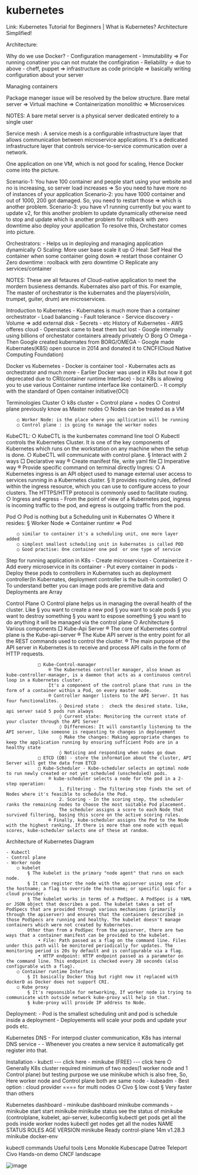 # kubernetes

Link: Kubernetes Tutorial for Beginners | What is Kubernetes? Architecture Simplified!



Architecture: 



Why do we use Docker?
	- 
Configuration management
	- Immutability => For running conatiner you can not mutate the configiration
	- Reliability -> due to above 
	- cheff, puppet => infrastructure as code principle => basically writing configuration about your server
	
Managing containers





Package maneger issue will be resolved by the below structure.
Bare metal server => Virtual machine => Containerization
monolithic => Microservices

NOTES: A bare metal server is a physical server dedicated entirely to a single user
 
Service mesh : A service mesh is a configurable infrastructure layer that allows communication between microservice applications. 
			It's a dedicated infrastructure layer that controls service-to-service communication over a network.

One application on one VM, which is not good for scaling, Hence Docker come into the picture.

Scenario-1: You have 100 container and people start using your website and no is increasing, so server load increases => So you need to have more no of instances of your application
Scenario-2: you have 1000 container and out of 1000, 200 got damaged. So, you need to restart those => which is another problem.
Scenario-3: you have v1 running currently but you want to update v2, for this another problem to update dynamically otherwise need to stop and 
			update which is another problem for rollback with zero downtime also deploy your application 
To resolve this, Orchestator comes into picture.

Orchestrators:
	- Helps us in deploying and managing application dynamically
		○ Scaling: More user base scale it up
		○ Heal: Self Heal the container when some container going down => restart those container
		○ Zero downtime : roolback with zero downtime 
		○ Replicate any services/container
		
NOTES: These are all fetaures of Cloud-native application to meet the mordern busieness demands. Kubernates also part of this.
For example, The master of orchestrator is the kubernates and the players(violin, trumpet, guiter, drum) are microservices.
	
Introduction to Kubernetes
	- Kubernates is much more than a container orchestrator
	- Load balancing
	- Fault tolerance
	- Service discovery
	- Volume => add external disk
	- Secrets
	- etc
History of Kubernetes
	- AWS offeres cloud 
	- Openstack came to beat them but lost
	- Google internally using billions of  orchestator containers already privately
		○ Borg
		○ Omega
	- Then Google created kubernates from BORG/OMEGA 
	- Google made Kubernates(K8S) open source in 2014 and donated it to CNCF(Cloud Native Computing Foundation)
	
Docker vs Kubernetes
	- Docker is container tool
	- Kubernates acts as orchestrator and much more
	- Earlier Docker was used in K8s but now it got deprecated due to CRI(container runtime Interface)
	- bcz K8s is allowing you to use various Container runtime interface like containerD. 
	- It comply with the standard of Open container initiative(OCI)
	
Terminologies
Cluster 
		○ k8s cluster = Control plane +  nodes
		○ Control plane previously know as Master nodes
		○ Nodes can be treated as a VM 
	
		○ Worker Node: is the place where you apllication will be running
		○ Control plane : is going to manage the worker nodes
KubeCTL:
		○ KubeCTL is the kunbernates command line tool
		○ Kubectl controls the Kubernetes Cluster. It is one of the key components of Kubernetes which runs on the workstation on any machine when the setup is done.
		○ KubeCTL will communicate with control plane.
			§ Interact with 2 ways 
				□ Declarative way
					® Create manifest file, write yaml file 
				□ Imperative way 
					® Provide specific command on terminal directly
Ingres: 
		○ A Kubernetes ingress is an API object used to manage external user access to services running in a Kubernetes cluster. 
			§ It provides routing rules, defined within the ingress resource, which you can use to configure access to your clusters. The HTTPS/HTTP protocol is commonly used to facilitate routing.
		○ Ingress and egress - From the point of view of a Kubernetes pod, ingress is incoming traffic to the pod, and egress is outgoing traffic from the pod.
		
Pod
		○ Pod is nothing but a Scheduling unit in Kubernates
		○ Where it resides:
			§ Worker Node => Container runtimr => Pod
		
		○ similar to container it's a scheduling unit, one more layer added
		○ simplest smallest scheduling unit in kubernates is called POD
		○ Good practise: One container one pod  or one type of service

Step for running application in K8s
	- Create microservices
	- Containerize it - Add every microservice in its container 
	- Put every container in pods
	- Deploy these pods to controllers in Kubernates such as deployment controller(In Kubernates, deployment controller is the built-in controller) 
		○ To understand better you can image pods are premitive data and Deployments are Array 
	
Control Plane
		○ Control plane helps us in managing the overall health of the cluster. Like
			§ you want to create a new pod
			§ you want to scale pods
			§ you want to destroy something 
			§ you want to espose something
			§ you want to do anything it will be managed via the control plane
		○ Architecture 
			§ Various components
				□ Kube-Api Server 
					® The core of Kubernetes control plane is the Kube-api-server
					® The Kube API server is the entry point for all the REST commands used to control the cluster.
					® The main purpose of the API server in Kubernetes is to receive and process API calls in the form of HTTP requests.
			
				□ Kube-Control-manager 
					® The Kubernetes controller manager, also known as kube-controller-manager, is a daemon that acts as a continuous control loop in a Kubernetes cluster. 
					It's a component of the control plane that runs in the form of a container within a Pod, on every master node.
					® Controller manger listens to the API Server. It has four functionalites. 
						◊ Desired state :  check the desired state. like, api server said 5 pods run always
						◊ Current state: Monitoring the current state of your cluster through the API Server
						◊ Differences: It will constantly listening to the API server, like someone is requesting to changes in deployement
						◊ Make the changes: Making appropriate changes to keep the application running by ensuring sufficient Pods are in a healthy state
						◊ Noticing and responding when nodes go down 
				□ ETCD (DB) - store the information about the cluster, API Server will get the data from ETCD
				□ Kube-Scheduler - Kube-scheduler selects an optimal node to run newly created or not yet scheduled (unscheduled) pods. 
					® kube-scheduler selects a node for the pod in a 2-step operation:
						1. Filtering - The filtering step finds the set of Nodes where it's feasible to schedule the Pod. 
						2. Scoring - In the scoring step, the scheduler ranks the remaining nodes to choose the most suitable Pod placement. 
						The scheduler assigns a score to each Node that survived filtering, basing this score on the active scoring rules.
					® Finally, kube-scheduler assigns the Pod to the Node with the highest ranking. If there is more than one node with equal scores, kube-scheduler selects one of these at random.
					
				


Architecture of Kubernetes
Diagram


	- Kubectl 
	- Control plane
	- Worker node
		○ kubelet 
			§ The kubelet is the primary "node agent" that runs on each node.
			§ It can register the node with the apiserver using one of: the hostname; a flag to override the hostname; or specific logic for a cloud provider.
			§ The kubelet works in terms of a PodSpec. A PodSpec is a YAML or JSON object that describes a pod. The kubelet takes a set of PodSpecs that are provided through various mechanisms (primarily through the apiserver) and ensures that the containers described in those PodSpecs are running and healthy. The kubelet doesn't manage containers which were not created by Kubernetes.
			Other than from a PodSpec from the apiserver, there are two ways that a container manifest can be provided to the kubelet.
				• File: Path passed as a flag on the command line. Files under this path will be monitored periodically for updates. The monitoring period is 20s by default and is configurable via a flag.
				• HTTP endpoint: HTTP endpoint passed as a parameter on the command line. This endpoint is checked every 20 seconds (also configurable with a flag).
		○ Container runtime Interface
			§ It basically Docker thig but right now it replaced with dockerD as Docker does not support CRI.
		○ Kube proxy
			§ It's repsonsible for networking, If worker node is trying to communicate with outside network kube-proxy will help in that.
			§ kube-proxy will provide IP address to Node.
		
Deployment:
	- Pod is the smallest scheduling unit and pod is schedule inside a deployment
	- Deployements will scale your pods and update your pods etc.
	
	
Kubernetes DNS
	- For interpod cluster communication, K8s has internal DNS service
	- 
	- Whenever you creates a new service it automatically get register into that.

Installation
	- kubctl --- click here
	- minikube (FREE) --- click here
		○ Generally K8s cluster required minimum of two nodes(1 worker node and 1 Control plane) but testing purpose we use minikube which is also free, So, Here worker node and Control plane both are same node
	- kubeadm
	- Best option : cloud provider ==== for multi nodes
		○ Civo 
			§ low cost
			§ Very faster than others
			
Kubernetes dashboard
	- minikube dashboard
minikube commands
	- minikube start	start minikube 
	minikube status	see the status of minikube (controlplane, kubelet, api-server, kubeconfig
	kubectl get pods 	get all the pods inside worker nodes
	kubectl get nodes	get all the nodes 
		NAME       STATUS   ROLES           AGE   VERSION
		minikube   Ready    control-plane   14m   v1.28.3
	minikube docker-env	
	
	
kubectl commands
Useful tools
Lens
Monokle
Kubescape
Datree
Teleport
Civo
Hands-on demo
CNCF landscape


![image](https://github.com/abhijitxroy/kubernetes/assets/161963891/84896e91-3840-4c81-87a3-deb91c6bb277)
